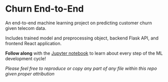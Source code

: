 # Churn End-to-End

An end-to-end machine learning project on predicting customer churn given telecom data.

Includes trained model and preprocessing object, backend Flask API, and frontend React application.

**Follow along** with the [Jupyter notebook](https://github.com/oconnoob/churn_end_to_end/blob/main/End-to-End%20How%20To.ipynb) to learn about every step of the ML development cycle!

_Please feel free to reproduce or copy any part of any file within this repo given proper attribution_
